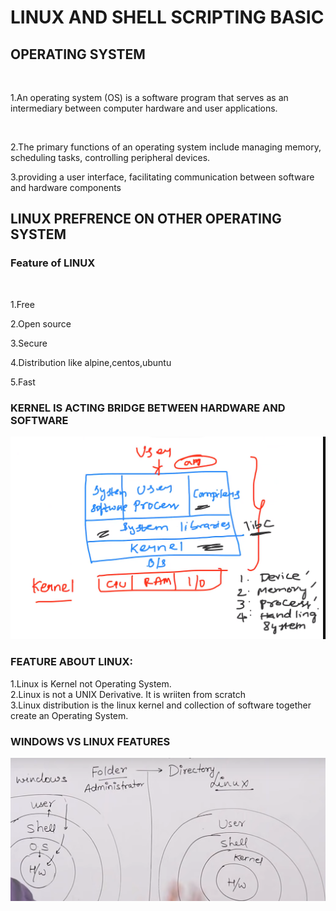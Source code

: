 # LINUX AND SHELL SCRIPTING BASIC

## OPERATING SYSTEM
<br>

1.An operating system (OS) is a software program that serves as an intermediary between computer hardware and user applications.

<br>

2.The primary functions of an operating system include managing memory, scheduling tasks, controlling peripheral devices.
<br>

3.providing a user interface, facilitating communication between software and hardware components

## LINUX PREFRENCE ON OTHER OPERATING SYSTEM

### Feature of LINUX

<br>

1.Free 
<br>

2.Open source
<br>

3.Secure
<br>

4.Distribution like alpine,centos,ubuntu
<br>

5.Fast
<br>

### KERNEL IS ACTING BRIDGE BETWEEN HARDWARE AND SOFTWARE

![OS](allimage/image-9.png)


### FEATURE ABOUT LINUX:


1.Linux is Kernel not Operating System.
<br>
2.Linux is not a UNIX Derivative. It is wriiten from scratch
<br>
3.Linux distribution is the linux kernel and collection of
  software together create an Operating System.
<br>

### WINDOWS VS LINUX FEATURES


![Linux vs Windows](allimage/image11.png)





